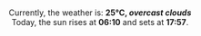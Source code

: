 <p  align="center"><br/>Currently, the weather is: <b> 25°C, <i>overcast clouds</i></b></br>Today, the sun rises at <b>06:10</b> and sets at <b>17:57</b>.</p>